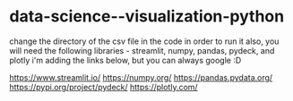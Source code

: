 # data-science--visualization-python
change the directory of the csv file in the code in order to run it
also, you will need the following libraries - streamlit, numpy, pandas, pydeck, and plotly
i'm adding the links below, but you can always google :D

https://www.streamlit.io/
https://numpy.org/
https://pandas.pydata.org/
https://pypi.org/project/pydeck/
https://plotly.com/
